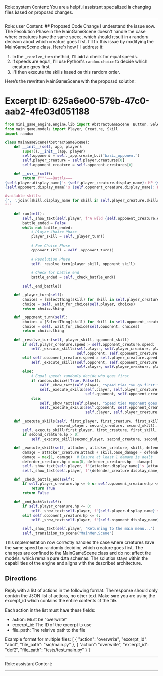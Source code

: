Role: system
Content: You are a helpful assistant specialized in changing files based on proposed changes.
__________________
Role: user
Content: ## Proposed Code Change
I understand the issue now. The Resolution Phase in the MainGameScene doesn't handle the case where creatures have the same speed, which should result in a random decision about which creature goes first. I'll fix this issue by modifying the MainGameScene class. Here's how I'll address it:

1. In the `_resolve_turn` method, I'll add a check for equal speeds.
2. If speeds are equal, I'll use Python's `random.choice` to decide which creature goes first.
3. I'll then execute the skills based on this random order.

Here's the rewritten MainGameScene with the proposed solution:

# Excerpt ID: 625a6e00-579b-47c0-aab2-4fe03d051188
```python main_game/scenes/main_game_scene.py
from mini_game_engine.engine.lib import AbstractGameScene, Button, SelectThing
from main_game.models import Player, Creature, Skill
import random

class MainGameScene(AbstractGameScene):
    def __init__(self, app, player):
        super().__init__(app, player)
        self.opponent = self._app.create_bot("basic_opponent")
        self.player_creature = self.player.creatures[0]
        self.opponent_creature = self.opponent.creatures[0]

    def __str__(self):
        return f"""===Battle===
{self.player.display_name}'s {self.player_creature.display_name}: HP {self.player_creature.hp}/{self.player_creature.max_hp}
{self.opponent.display_name}'s {self.opponent_creature.display_name}: HP {self.opponent_creature.hp}/{self.opponent_creature.max_hp}

Available skills:
{', '.join([skill.display_name for skill in self.player_creature.skills])}
"""

    def run(self):
        self._show_text(self.player, f"A wild {self.opponent_creature.display_name} appears!")
        battle_ended = False
        while not battle_ended:
            # Player Choice Phase
            player_skill = self._player_turn()
            
            # Foe Choice Phase
            opponent_skill = self._opponent_turn()
            
            # Resolution Phase
            self._resolve_turn(player_skill, opponent_skill)
            
            # Check for battle end
            battle_ended = self._check_battle_end()

        self._end_battle()

    def _player_turn(self):
        choices = [SelectThing(skill) for skill in self.player_creature.skills]
        choice = self._wait_for_choice(self.player, choices)
        return choice.thing

    def _opponent_turn(self):
        choices = [SelectThing(skill) for skill in self.opponent_creature.skills]
        choice = self._wait_for_choice(self.opponent, choices)
        return choice.thing

    def _resolve_turn(self, player_skill, opponent_skill):
        if self.player_creature.speed > self.opponent_creature.speed:
            self._execute_skills(self.player, self.player_creature, player_skill, 
                                 self.opponent, self.opponent_creature, opponent_skill)
        elif self.opponent_creature.speed > self.player_creature.speed:
            self._execute_skills(self.opponent, self.opponent_creature, opponent_skill, 
                                 self.player, self.player_creature, player_skill)
        else:
            # Equal speed: randomly decide who goes first
            if random.choice([True, False]):
                self._show_text(self.player, "Speed tie! You go first!")
                self._execute_skills(self.player, self.player_creature, player_skill, 
                                     self.opponent, self.opponent_creature, opponent_skill)
            else:
                self._show_text(self.player, "Speed tie! Opponent goes first!")
                self._execute_skills(self.opponent, self.opponent_creature, opponent_skill, 
                                     self.player, self.player_creature, player_skill)

    def _execute_skills(self, first_player, first_creature, first_skill, 
                        second_player, second_creature, second_skill):
        self._execute_skill(first_player, first_creature, first_skill, second_creature)
        if second_creature.hp > 0:
            self._execute_skill(second_player, second_creature, second_skill, first_creature)

    def _execute_skill(self, attacker, attacker_creature, skill, defender_creature):
        damage = attacker_creature.attack + skill.base_damage - defender_creature.defense
        damage = max(1, damage)  # Ensure at least 1 damage is dealt
        defender_creature.hp = max(0, defender_creature.hp - damage)
        self._show_text(self.player, f"{attacker.display_name}'s {attacker_creature.display_name} uses {skill.display_name}!")
        self._show_text(self.player, f"{defender_creature.display_name} takes {damage} damage!")

    def _check_battle_end(self):
        if self.player_creature.hp <= 0 or self.opponent_creature.hp <= 0:
            return True
        return False

    def _end_battle(self):
        if self.player_creature.hp <= 0:
            self._show_text(self.player, f"{self.player.display_name}'s {self.player_creature.display_name} fainted! You lose!")
        elif self.opponent_creature.hp <= 0:
            self._show_text(self.player, f"{self.opponent.display_name}'s {self.opponent_creature.display_name} fainted! You win!")

        self._show_text(self.player, "Returning to the main menu...")
        self._transition_to_scene("MainMenuScene")
```

This implementation now correctly handles the case where creatures have the same speed by randomly deciding which creature goes first. The changes are confined to the MainGameScene class and do not affect the models, which remain pure data schemas. The solution stays within the capabilities of the engine and aligns with the described architecture.

## Directions
Reply with a list of actions in the following format. The response should only contain the JSON list of actions, no other text.
Make sure you are using the excerpt_id which contains the entire contents of the file.

Each action in the list must have these fields:
- action: Must be "overwrite"
- excerpt_id: The ID of the excerpt to use
- file_path: The relative path to the file

Example format for multiple files:
[
    {
        "action": "overwrite",
        "excerpt_id": "abc1",
        "file_path": "src/main.py"
    },
    {
        "action": "overwrite",
        "excerpt_id": "def2",
        "file_path": "tests/test_main.py"
    }
]
__________________
Role: assistant
Content: 
__________________
